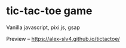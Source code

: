 # tic-tac-toe game

Vanilla javascript, pixi.js, gsap

Preview – https://alex-slv4.github.io/tictactoe/
